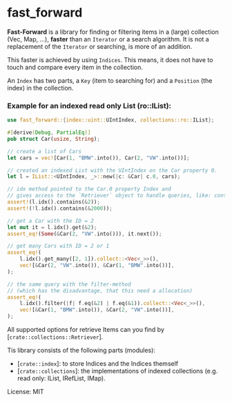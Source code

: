 # fast_forward

__Fast-Forward__ is a library for finding or filtering items in a (large) collection (Vec, Map, ...), __faster__  than an `Iterator` or a search algorithm.
It is not a replacement of the `Iterator` or searching, is more of an addition.

This faster is achieved  by using `Indices`. This means, it does not have to touch and compare every item in the collection.

An `Index` has two parts, a `Key` (item to searching for) and a `Position` (the index) in the collection.

### Example for an indexed read only List (ro::IList):

```rust
use fast_forward::{index::uint::UIntIndex, collections::ro::IList};

#[derive(Debug, PartialEq)]
pub struct Car(usize, String);

// create a list of Cars
let cars = vec![Car(1, "BMW".into()), Car(2, "VW".into())];

// created an indexed List with the UIntIndex on the Car property 0.
let l = IList::<UIntIndex, _>::new(|c: &Car| c.0, cars);

// idx method pointed to the Car.0 property Index and
// gives access to the `Retriever` object to handle queries, like: contains, get, filter.
assert!(l.idx().contains(&2));
assert!(!l.idx().contains(&2000));

// get a Car with the ID = 2
let mut it = l.idx().get(&2);
assert_eq!(Some(&Car(2, "VW".into())), it.next());

// get many Cars with ID = 2 or 1
assert_eq!(
    l.idx().get_many([2, 1]).collect::<Vec<_>>(),
    vec![&Car(2, "VW".into()), &Car(1, "BMW".into())],
);

// the same query with the filter-method
// (which has the disadvantage, that this need a allocation)
assert_eq!(
    l.idx().filter(|f| f.eq(&2) | f.eq(&1)).collect::<Vec<_>>(),
    vec![&Car(1, "BMW".into()), &Car(2, "VW".into())],
);
```

All supported options for retrieve Items can you find by [`crate::collections::Retriever`].

Tis library consists of the following parts (modules):
- [`crate::index`]: to store Indices and the Indices themself
- [`crate::collections`]: the implementations of indexed collections (e.g. read only: IList, IRefList, IMap).


License: MIT
